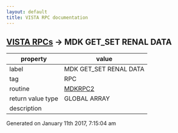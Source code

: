 ```yaml
---
layout: default
title: VISTA RPC documentation
---
```




## [VISTA RPCs](TableOfContent.md) &#8594; MDK GET_SET RENAL DATA 

 property | value 
--- | --- 
 label | MDK GET_SET RENAL DATA
 tag | RPC
 routine | [MDKRPC2](http://code.osehra.org/dox/Routine_MDKRPC2_source.html)
 return value type | GLOBAL ARRAY
 description | 




 Generated on January 11th 2017, 7:15:04 am